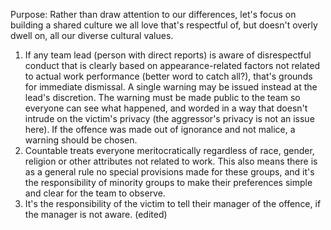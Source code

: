 Purpose: Rather than draw attention to our differences, let's focus on building a shared culture we all love that's respectful of, but doesn't overly dwell on, all our diverse cultural values.

1. If any team lead (person with direct reports) is aware of disrespectful conduct that is clearly based on appearance-related factors not related to actual work performance (better word to catch all?), that's grounds for immediate dismissal. A single warning may be issued instead at the lead's discretion. The warning must be made public to the team so everyone can see what happened, and worded in a way that doesn't intrude on the victim's privacy (the aggressor's privacy is not an issue here). If the offence was made out of ignorance and not malice, a warning should be chosen.
2. Countable treats everyone meritocratically regardless of race, gender, religion or other attributes not related to work. This also means there is as a general rule no special provisions made for these groups, and it's the responsibility of minority groups to make their preferences simple and clear for the team to observe.
3. It's the responsibility of the victim to tell their manager of the offence, if the manager is not aware. (edited)
